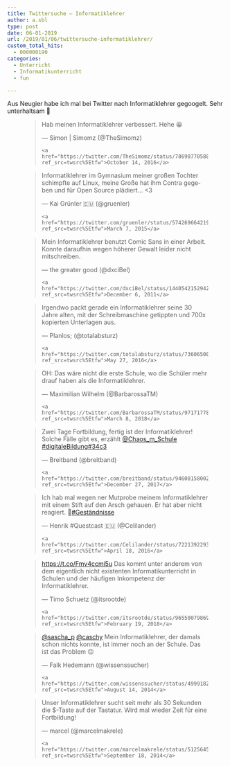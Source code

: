 ```yaml
---
title: Twittersuche – Informatiklehrer
author: a.sbl
type: post
date: 06-01-2019
url: /2019/01/06/twittersuche-informatiklehrer/
custom_total_hits:
  - 000000190
categories:
  - Unterricht
  - Informatikunterricht
  - fun

---
```

Aus Neugier habe ich mal bei Twitter nach Informatiklehrer gegoogelt. Sehr unterhaltsam 🙂 <figure class="wp-block-embed-twitter wp-block-embed is-type-rich is-provider-twitter">

<div class="wp-block-embed__wrapper">
  <blockquote class="twitter-tweet" data-width="550" data-dnt="true">
    <p lang="de" dir="ltr">
      Hab meinen Informatiklehrer verbessert. Hehe 😀
    </p>&mdash; Simon | Simomz (@TheSimomz) 
    
    <a href="https://twitter.com/TheSimomz/status/786907705881530368?ref_src=twsrc%5Etfw">October 14, 2016</a>
  </blockquote>
</div></figure> <figure class="wp-block-embed-twitter wp-block-embed is-type-rich is-provider-twitter">

<div class="wp-block-embed__wrapper">
  <blockquote class="twitter-tweet" data-width="550" data-dnt="true">
    <p lang="de" dir="ltr">
      Informatiklehrer im Gymnasium meiner großen Tochter schimpfte auf Linux, meine Große hat ihm Contra gegeben und für Open Source plädiert… <3
    </p>&mdash; Kai Grünler 🇪🇺 (@gruenler) 
    
    <a href="https://twitter.com/gruenler/status/574269664219566081?ref_src=twsrc%5Etfw">March 7, 2015</a>
  </blockquote>
</div></figure> <figure class="wp-block-embed-twitter wp-block-embed is-type-rich is-provider-twitter">

<div class="wp-block-embed__wrapper">
  <blockquote class="twitter-tweet" data-width="550" data-dnt="true">
    <p lang="de" dir="ltr">
      Mein Informatiklehrer benutzt Comic Sans in einer Arbeit. Konnte daraufhin wegen höherer Gewalt leider nicht mitschreiben.
    </p>&mdash; the greater good (@dxciBel) 
    
    <a href="https://twitter.com/dxciBel/status/144054215294205952?ref_src=twsrc%5Etfw">December 6, 2011</a>
  </blockquote>
</div></figure> <figure class="wp-block-embed-twitter wp-block-embed is-type-rich is-provider-twitter">

<div class="wp-block-embed__wrapper">
  <blockquote class="twitter-tweet" data-width="550" data-dnt="true">
    <p lang="de" dir="ltr">
      Irgendwo packt gerade ein Informatiklehrer seine 30 Jahre alten, mit der Schreibmaschine getippten und 700x kopierten Unterlagen aus.
    </p>&mdash; Planlos; (@totalabsturz) 
    
    <a href="https://twitter.com/totalabsturz/status/736065000503017476?ref_src=twsrc%5Etfw">May 27, 2016</a>
  </blockquote>
</div></figure> <figure class="wp-block-embed-twitter wp-block-embed is-type-rich is-provider-twitter">

<div class="wp-block-embed__wrapper">
  <blockquote class="twitter-tweet" data-width="550" data-dnt="true">
    <p lang="de" dir="ltr">
      OH: Das wäre nicht die erste Schule, wo die Schüler mehr drauf haben als die Informatiklehrer.
    </p>&mdash; Maximilian Wilhelm (@BarbarossaTM) 
    
    <a href="https://twitter.com/BarbarossaTM/status/971717784697753600?ref_src=twsrc%5Etfw">March 8, 2018</a>
  </blockquote>
</div></figure> <figure class="wp-block-embed-twitter wp-block-embed is-type-rich is-provider-twitter">

<div class="wp-block-embed__wrapper">
  <blockquote class="twitter-tweet" data-width="550" data-dnt="true">
    <p lang="de" dir="ltr">
      Zwei Tage Fortbildung, fertig ist der Informatiklehrer! <br />Solche Fälle gibt es, erzählt <a href="https://twitter.com/Chaos_m_Schule?ref_src=twsrc%5Etfw">@Chaos_m_Schule</a> <a href="https://twitter.com/hashtag/digitaleBildung?src=hash&ref_src=twsrc%5Etfw">#digitaleBildung</a><a href="https://twitter.com/hashtag/34c3?src=hash&ref_src=twsrc%5Etfw">#34c3</a>
    </p>&mdash; Breitband (@breitband) 
    
    <a href="https://twitter.com/breitband/status/946081580027609088?ref_src=twsrc%5Etfw">December 27, 2017</a>
  </blockquote>
</div></figure> <figure class="wp-block-embed-twitter wp-block-embed is-type-rich is-provider-twitter">

<div class="wp-block-embed__wrapper">
  <blockquote class="twitter-tweet" data-width="550" data-dnt="true">
    <p lang="de" dir="ltr">
      Ich hab mal wegen ner Mutprobe meinem Informatiklehrer mit einem Stift auf den Arsch gehauen. Er hat aber nicht reagiert. 🙁<a href="https://twitter.com/hashtag/Gest%C3%A4ndnisse?src=hash&ref_src=twsrc%5Etfw">#Geständnisse</a>
    </p>&mdash; Henrik #Questcast 🇪🇺 (@Celilander) 
    
    <a href="https://twitter.com/Celilander/status/722139229329965057?ref_src=twsrc%5Etfw">April 18, 2016</a>
  </blockquote>
</div></figure> <figure class="wp-block-embed-twitter wp-block-embed is-type-rich is-provider-twitter">

<div class="wp-block-embed__wrapper">
  <blockquote class="twitter-tweet" data-width="550" data-dnt="true">
    <p lang="de" dir="ltr">
      <a href="https://t.co/Fmv4ccmi5u">https://t.co/Fmv4ccmi5u</a> Das kommt unter anderem von dem eigentlich nicht existenten Informatikunterricht in Schulen und der häufigen Inkompetenz der Informatiklehrer.
    </p>&mdash; Timo Schuetz (@itsrootde) 
    
    <a href="https://twitter.com/itsrootde/status/965500798691168256?ref_src=twsrc%5Etfw">February 19, 2018</a>
  </blockquote>
</div></figure> <figure class="wp-block-embed-twitter wp-block-embed is-type-rich is-provider-twitter">

<div class="wp-block-embed__wrapper">
  <blockquote class="twitter-tweet" data-width="550" data-dnt="true">
    <p lang="de" dir="ltr">
      <a href="https://twitter.com/sascha_p?ref_src=twsrc%5Etfw">@sascha_p</a> <a href="https://twitter.com/caschy?ref_src=twsrc%5Etfw">@caschy</a> Mein Informatiklehrer, der damals schon nichts konnte, ist immer noch an der Schule. Das ist das Problem 😉
    </p>&mdash; Falk Hedemann (@wissenssucher) 
    
    <a href="https://twitter.com/wissenssucher/status/499918230350462977?ref_src=twsrc%5Etfw">August 14, 2014</a>
  </blockquote>
</div></figure> <figure class="wp-block-embed-twitter wp-block-embed is-type-rich is-provider-twitter">

<div class="wp-block-embed__wrapper">
  <blockquote class="twitter-tweet" data-width="550" data-dnt="true">
    <p lang="de" dir="ltr">
      Unser Informatiklehrer sucht seit mehr als 30 Sekunden die $-Taste auf der Tastatur. Wird mal wieder Zeit für eine Fortbildung!
    </p>&mdash; marcel (@marcelmakrele) 
    
    <a href="https://twitter.com/marcelmakrele/status/512564560742854656?ref_src=twsrc%5Etfw">September 18, 2014</a>
  </blockquote>
</div></figure>